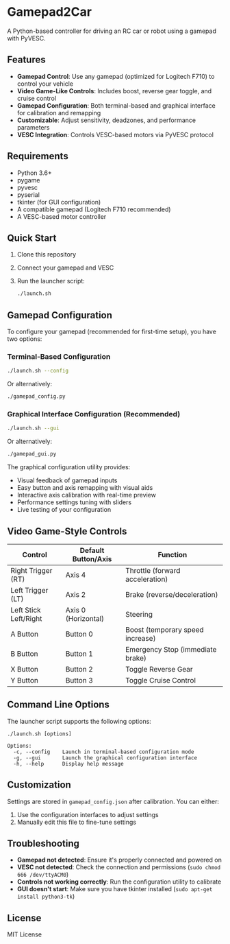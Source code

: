 # Gamepad2Car

A Python-based controller for driving an RC car or robot using a gamepad with PyVESC.

## Features

- **Gamepad Control**: Use any gamepad (optimized for Logitech F710) to control your vehicle
- **Video Game-Like Controls**: Includes boost, reverse gear toggle, and cruise control
- **Gamepad Configuration**: Both terminal-based and graphical interface for calibration and remapping
- **Customizable**: Adjust sensitivity, deadzones, and performance parameters
- **VESC Integration**: Controls VESC-based motors via PyVESC protocol

## Requirements

- Python 3.6+
- pygame
- pyvesc
- pyserial
- tkinter (for GUI configuration)
- A compatible gamepad (Logitech F710 recommended)
- A VESC-based motor controller

## Quick Start

1. Clone this repository
2. Connect your gamepad and VESC
3. Run the launcher script:

    ```bash
    ./launch.sh
    ```

## Gamepad Configuration

To configure your gamepad (recommended for first-time setup), you have two options:

### Terminal-Based Configuration

```bash
./launch.sh --config
```

Or alternatively:

```bash
./gamepad_config.py
```

### Graphical Interface Configuration (Recommended)

```bash
./launch.sh --gui
```

Or alternatively:

```bash
./gamepad_gui.py
```

The graphical configuration utility provides:
- Visual feedback of gamepad inputs
- Easy button and axis remapping with visual aids
- Interactive axis calibration with real-time preview
- Performance settings tuning with sliders
- Live testing of your configuration

## Video Game-Style Controls

| Control              | Default Button/Axis      | Function                                   |
|----------------------|--------------------------|-------------------------------------------|
| Right Trigger (RT)   | Axis 4                   | Throttle (forward acceleration)           |
| Left Trigger (LT)    | Axis 2                   | Brake (reverse/deceleration)               |
| Left Stick Left/Right| Axis 0 (Horizontal)      | Steering                                   |
| A Button             | Button 0                 | Boost (temporary speed increase)           |
| B Button             | Button 1                 | Emergency Stop (immediate brake)           |
| X Button             | Button 2                 | Toggle Reverse Gear                        |
| Y Button             | Button 3                 | Toggle Cruise Control                      |

## Command Line Options

The launcher script supports the following options:

```
./launch.sh [options]

Options:
  -c, --config    Launch in terminal-based configuration mode
  -g, --gui       Launch the graphical configuration interface
  -h, --help      Display help message
```

## Customization

Settings are stored in `gamepad_config.json` after calibration. You can either:
1. Use the configuration interfaces to adjust settings
2. Manually edit this file to fine-tune settings

## Troubleshooting

- **Gamepad not detected**: Ensure it's properly connected and powered on
- **VESC not detected**: Check the connection and permissions (`sudo chmod 666 /dev/ttyACM0`)
- **Controls not working correctly**: Run the configuration utility to calibrate
- **GUI doesn't start**: Make sure you have tkinter installed (`sudo apt-get install python3-tk`)

## License

MIT License